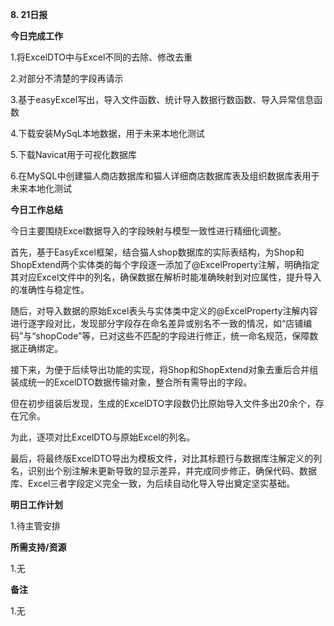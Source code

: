 **8. 21日报**

**今日完成工作**

1.将ExcelDTO中与Excel不同的去除、修改去重

2.对部分不清楚的字段再请示

3.基于easyExcel写出，导入文件函数、统计导入数据行数函数、导入异常信息函数

4.下载安装MySqL本地数据，用于未来本地化测试

5.下载Navicat用于可视化数据库

6.在MySQL中创建猫人商店数据库和猫人详细商店数据库表及组织数据库表用于未来本地化测试

**今日工作总结**

今日主要围绕Excel数据导入的字段映射与模型一致性进行精细化调整。

首先，基于EasyExcel框架，结合猫人shop数据库的实际表结构，为Shop和ShopExtend两个实体类的每个字段逐一添加了@ExcelProperty注解，明确指定其对应Excel文件中的列名，确保数据在解析时能准确映射到对应属性，提升导入的准确性与稳定性。

随后，对导入数据的原始Excel表头与实体类中定义的@ExcelProperty注解内容进行逐字段对比，发现部分字段存在命名差异或别名不一致的情况，如“店铺编码”与“shopCode”等，已对这些不匹配的字段进行修正，统一命名规范，保障数据正确绑定。

接下来，为便于后续导出功能的实现，将Shop和ShopExtend对象去重后合并组装成统一的ExcelDTO数据传输对象，整合所有需导出的字段。

但在初步组装后发现，生成的ExcelDTO字段数仍比原始导入文件多出20余个，存在冗余。

为此，逐项对比ExcelDTO与原始Excel的列名。

最后，将最终版ExcelDTO导出为模板文件，对比其标题行与数据库注解定义的列名，识别出个别注解未更新导致的显示差异，并完成同步修正，确保代码、数据库、Excel三者字段定义完全一致，为后续自动化导入导出奠定坚实基础。



**明日工作计划**

﻿1.待主管安排

**所需支持/资源**

﻿1.无

**备注**

1.无

